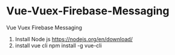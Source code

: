 # Vue-Vuex-Firebase-Messaging
Vue Vuex Firebase Messaging

1. Install Node js
https://nodejs.org/en/download/
2. install vue cli
npm install -g vue-cli
